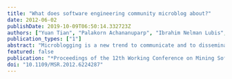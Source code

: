 ```yaml
---
title: "What does software engineering community microblog about?"
date: 2012-06-02
publishDate: 2019-10-09T06:50:14.332723Z
authors: ["Yuan Tian", "Palakorn Achananuparp", "Ibrahim Nelman Lubis", "David Lo", "Ee-Peng Lim"]
publication_types: ["1"]
abstract: "Microblogging is a new trend to communicate and to disseminate information. One microblog post could potentially reach millions of users. Millions of microblogs are generated on a daily basis on popular sites such as Twitter. The popularity of microblogging among programmers, software engineers, and software users has also led to their use of microblogs to communicate software engineering issues apart from using emails and other traditional communication channels. Understanding how millions of users use microblogs in software engineering related activities would shed light on ways we could leverage the fast evolving microblogging content to aid software development efforts. In this work, we perform a preliminary study on what the software engineering community microblogs about. We analyze the content of microblogs from Twitter and categorize the types of microblogs that are posted. We investigate the relative popularity of each category of microblogs. We also investigate what kinds of microblogs are diffused more widely in the Twitter network via the \"retweet\" feature. Our experiments show that microblogs commonly contain job openings, news, questions and answers, or links to download new tools and code. We find that microblogs concerning real-world events are more widely diffused in the Twitter network."
featured: false
publication: "*Proceedings of the 12th Working Conference on Mining Software Repositories - MSR '12*"
doi: "10.1109/MSR.2012.6224287"
---
```


